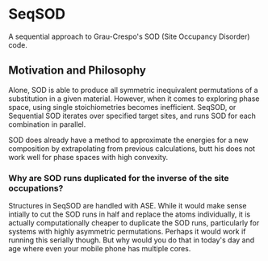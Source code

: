# SeqSOD

A sequential approach to Grau-Crespo's SOD (Site Occupancy Disorder) code.

## Motivation and Philosophy

Alone, SOD is able to produce all symmetric inequivalent permutations of a substitution in a given material. However, when it comes to exploring phase space, using single stoichiometries becomes inefficient. SeqSOD, or Sequential SOD iterates over specified target sites, and runs SOD for each combination in parallel. 

SOD does already have a method to approximate the energies for a new composition by extrapolating from previous calculations, butt his does not work well for phase spaces with high convexity.

### Why are SOD runs duplicated for the inverse of the site occupations?

Structures in SeqSOD are handled with ASE. While it would make sense intially to cut the SOD runs in half and replace the atoms individually, it is actually computationally cheaper to duplicate the SOD runs, particularly for systems with highly asymmetric permutations. Perhaps it would work if running this serially though. But why would you do that in today's day and age where even your mobile phone has multiple cores.